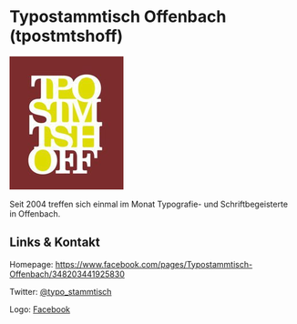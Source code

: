 # Typostammtisch Offenbach (tpostmtshoff)
![Typostammtisch Offenbach](./tpostmtshoff.logo.jpg)

Seit 2004 treffen sich einmal im Monat Typografie- und Schriftbegeisterte in Offenbach.

## Links &amp; Kontakt

Homepage: <https://www.facebook.com/pages/Typostammtisch-Offenbach/348203441925830>



Twitter: [@typo_stammtisch](https://twitter.com/@typo_stammtisch)







Logo: [Facebook](https://www.facebook.com/media/set/?set=a.348205621925612.79305.348203441925830&type=3)


